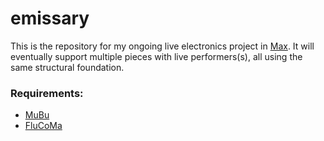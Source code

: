 
# emissary

This is the repository for my ongoing live electronics project in [Max](https://cycling74.com/products/max). It will eventually support multiple pieces with live performers(s), all using the same structural foundation. 

### Requirements:

* [MuBu](https://forum.ircam.fr/projects/detail/mubu/)
* [FluCoMa](https://github.com/flucoma/flucoma-max/)